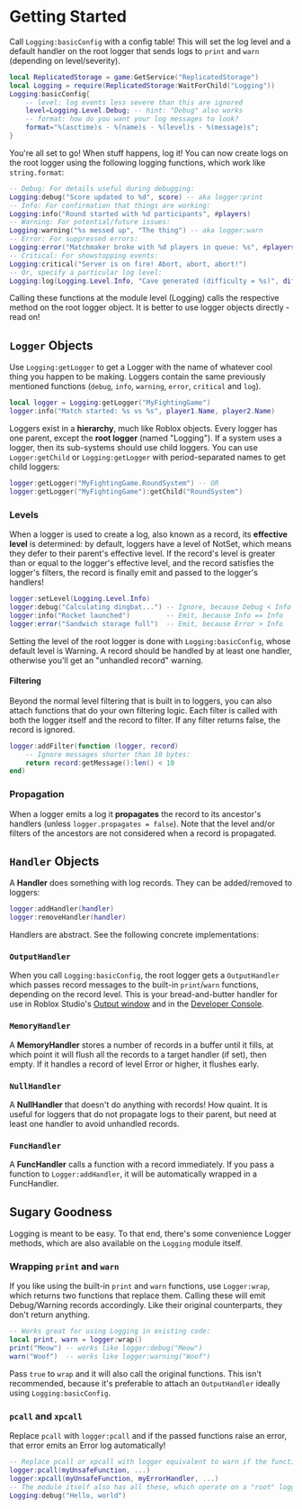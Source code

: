 # Getting Started

Call `Logging:basicConfig` with a config table! This will set the log level and a
default handler on the root logger that sends logs to `print` and `warn` (depending
on level/severity).

```lua
local ReplicatedStorage = game:GetService("ReplicatedStorage")
local Logging = require(ReplicatedStorage:WaitForChild("Logging"))
Logging:basicConfig{
	-- level: log events less severe than this are ignored
	level=Logging.Level.Debug; -- hint: "Debug" also works
	-- format: how do you want your log messages to look?
	format="%(asctime)s - %(name)s - %(level)s - %(message)s";
}
```

You're all set to go! When stuff happens, log it! You can now create logs on the
root logger using the following logging functions, which work like `string.format`:

```lua
-- Debug: For details useful during debugging:
Logging:debug("Score updated to %d", score) -- aka logger:print
-- Info: For confirmation that things are working:
Logging:info("Round started with %d participants", #players)
-- Warning: For potential/future issues:
Logging:warning("%s messed up", "The thing") -- aka logger:warn
-- Error: For suppressed errors:
Logging:error("Matchmaker broke with %d players in queue: %s", #players, error_message)
-- Critical: For showstopping events:
Logging:critical("Server is on fire! Abort, abort, abort!")
-- Or, specify a particular log level:
Logging:log(Logging.Level.Info, "Cave generated (difficulty = %s)", difficulty)
```

Calling these functions at the module level (Logging) calls the respective method
on the root logger object. It is better to use logger objects directly - read on!

## `Logger` Objects

Use `Logging:getLogger` to get a Logger with the name of whatever cool thing you
happen to be making. Loggers contain the same previously mentioned functions
(`debug`, `info`, `warning`, `error`, `critical` and `log`).

```lua
local logger = Logging:getLogger("MyFightingGame")
logger:info("Match started: %s vs %s", player1.Name, player2.Name)
```

Loggers exist in a **hierarchy**, much like Roblox objects. Every logger has one
parent, except the **root logger** (named "Logging"). If a system
uses a logger, then its sub-systems should use child loggers. You can use
`Logger:getChild` or `Logging:getLogger` with period-separated names to get
child loggers:

```lua
logger:getLogger("MyFightingGame.RoundSystem") -- OR
logger:getLogger("MyFightingGame"):getChild("RoundSystem")
```

### Levels

When a logger is used to create a log, also known as a record, its **effective level**
is determined: by default, loggers have a level of NotSet, which means they defer
to their parent's effective level. If the record's level is greater than or equal
to the logger's effective level, and the record satisfies the logger's filters,
the record is finally emit and passed to the logger's handlers!

```lua
logger:setLevel(Logging.Level.Info)
logger:debug("Calculating dingbat...") -- Ignore, because Debug < Info
logger:info("Rocket launched")         -- Emit, because Info == Info
logger:error("Sandwich storage full")  -- Emit, because Error > Info
```

Setting the level of the root logger is done with `Logging:basicConfig`, whose
default level is Warning. A record should be handled by at least one handler,
otherwise you'll get an "unhandled record" warning.

#### Filtering

Beyond the normal level filtering that is built in to loggers, you can also attach
functions that do your own filtering logic. Each filter is called with both the logger
itself and the record to filter. If any filter returns false, the record is ignored.

```lua
logger:addFilter(function (logger, record)
	-- Ignore messages shorter than 10 bytes:
	return record:getMessage():len() < 10
end)
```

### Propagation

When a logger emits a log it **propagates** the record to its ancestor's handlers
(unless `logger.propagates = false`). Note that the level and/or filters of the
ancestors are not considered when a record is propagated.

## `Handler` Objects

A **Handler** does something with log records. They can be added/removed to loggers:

```lua
logger:addHandler(handler)
logger:removeHandler(handler)
```

Handlers are abstract. See the following concrete implementations:

### `OutputHandler`

When you call `Logging:basicConfig`, the root logger gets a `OutputHandler` which
passes record messages to the built-in `print`/`warn` functions, depending on the
record level. This is your bread-and-butter handler for use in Roblox Studio's
[Output window](https://developer.roblox.com/en-us/articles/Debugging) and in
the [Developer Console](https://developer.roblox.com/en-us/articles/Developer-Console).

### `MemoryHandler`

A **MemoryHandler** stores a number of records in a buffer until it fills,
at which point it will flush all the records to a target handler (if set), then
empty. If it handles a record of level Error or higher, it flushes early.

### `NullHandler`

A **NullHandler** that doesn't do anything with records! How quaint. It is useful
for loggers that do not propagate logs to their parent, but need at least one handler
to avoid unhandled records.

### `FuncHandler`

A **FuncHandler** calls a function with a record immediately. If you pass a function
to `Logger:addHandler`, it will be automatically wrapped in a FuncHandler.

## Sugary Goodness

Logging is meant to be easy. To that end, there's some convenience Logger methods,
which are also available on the `Logging` module itself.

### Wrapping `print` and `warn`

If you like using the built-in `print` and `warn` functions, use `Logger:wrap`, which
returns two functions that replace them. Calling these will emit Debug/Warning records
accordingly. Like their original counterparts, they don't return anything.

```lua
-- Works great for using Logging in existing code:
local print, warn = logger:wrap()
print("Meow") -- works like logger:debug("Meow")
warn("Woof")  -- works like logger:warning("Woof")
```

Pass `true` to `wrap` and it will also call the original functions. This isn't recommended,
because it's preferable to attach an `OutputHandler` ideally using `Logging:basicConfig`.

### `pcall` and `xpcall`

Replace `pcall` with `logger:pcall` and if the passed functions raise an error, that
error emits an Error log automatically!

```lua
-- Replace pcall or xpcall with logger equivalent to warn if the function fails
logger:pcall(myUnsafeFunction, ...)
logger:xpcall(myUnsafeFunction, myErrorHandler, ...)
-- The module itself also has all these, which operate on a "root" logger:
Logging:debug("Hello, world")
```
